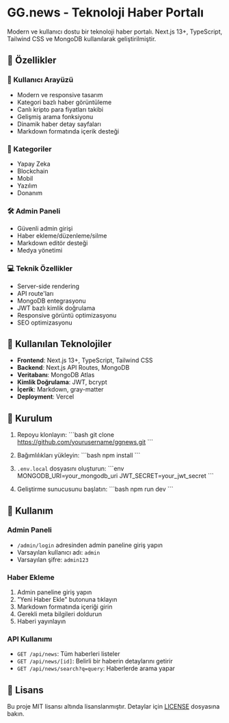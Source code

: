 # GG.news - Teknoloji Haber Portalı

Modern ve kullanıcı dostu bir teknoloji haber portalı. Next.js 13+, TypeScript, Tailwind CSS ve MongoDB kullanılarak geliştirilmiştir.

## 🚀 Özellikler

### 📱 Kullanıcı Arayüzü
- Modern ve responsive tasarım
- Kategori bazlı haber görüntüleme
- Canlı kripto para fiyatları takibi
- Gelişmiş arama fonksiyonu
- Dinamik haber detay sayfaları
- Markdown formatında içerik desteği

### 📂 Kategoriler
- Yapay Zeka
- Blockchain
- Mobil
- Yazılım
- Donanım

### 🛠️ Admin Paneli
- Güvenli admin girişi
- Haber ekleme/düzenleme/silme
- Markdown editör desteği
- Medya yönetimi

### 💻 Teknik Özellikler
- Server-side rendering
- API route'ları
- MongoDB entegrasyonu
- JWT bazlı kimlik doğrulama
- Responsive görüntü optimizasyonu
- SEO optimizasyonu

## 🔧 Kullanılan Teknolojiler

- **Frontend**: Next.js 13+, TypeScript, Tailwind CSS
- **Backend**: Next.js API Routes, MongoDB
- **Veritabanı**: MongoDB Atlas
- **Kimlik Doğrulama**: JWT, bcrypt
- **İçerik**: Markdown, gray-matter
- **Deployment**: Vercel

## 🚀 Kurulum

1. Repoyu klonlayın:
\`\`\`bash
git clone https://github.com/yourusername/ggnews.git
\`\`\`

2. Bağımlılıkları yükleyin:
\`\`\`bash
npm install
\`\`\`

3. `.env.local` dosyasını oluşturun:
\`\`\`env
MONGODB_URI=your_mongodb_uri
JWT_SECRET=your_jwt_secret
\`\`\`

4. Geliştirme sunucusunu başlatın:
\`\`\`bash
npm run dev
\`\`\`

## 📝 Kullanım

### Admin Paneli
- `/admin/login` adresinden admin paneline giriş yapın
- Varsayılan kullanıcı adı: `admin`
- Varsayılan şifre: `admin123`

### Haber Ekleme
1. Admin paneline giriş yapın
2. "Yeni Haber Ekle" butonuna tıklayın
3. Markdown formatında içeriği girin
4. Gerekli meta bilgileri doldurun
5. Haberi yayınlayın

### API Kullanımı
- `GET /api/news`: Tüm haberleri listeler
- `GET /api/news/[id]`: Belirli bir haberin detaylarını getirir
- `GET /api/news/search?q=query`: Haberlerde arama yapar

## 📄 Lisans

Bu proje MIT lisansı altında lisanslanmıştır. Detaylar için [LICENSE](LICENSE) dosyasına bakın.